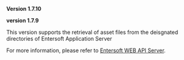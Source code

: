 **Version 1.7.10**

**version 1.7.9**      

This version supports the retrieval of asset files from the deisgnated directories of Entersoft Application Server      

For more information, please refer to [Entersoft WEB API Server](http://developer.entersoft.gr/eswebapi/#/installation/es02wapis). 
